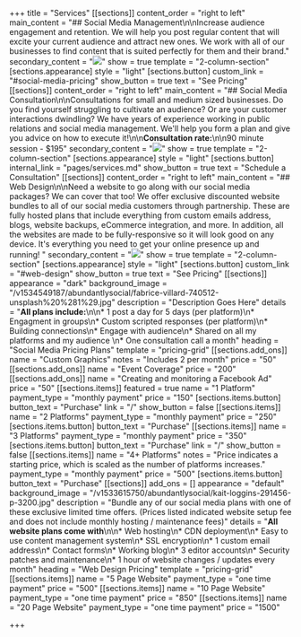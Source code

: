 +++
title = "Services"
[[sections]]
content_order = "right to left"
main_content = "## Social Media Management\n\nIncrease audience engagement and retention. We will help you post regular content that will excite your current audience and attract new ones. We work with all of our businesses to find content that is suited perfectly for them and their brand."
secondary_content = "![](https://res.cloudinary.com/modii/w_840,q_50,f_auto/v1533615748/abundantlysocial/AdobeStock_36972905-Converted-compressor.png)"
show = true
template = "2-column-section"
[sections.appearance]
style = "light"
[sections.button]
custom_link = "#social-media-pricing"
show_button = true
text = "See Pricing"
[[sections]]
content_order = "right to left"
main_content = "## Social Media Consultation\n\nConsultations for small and medium sized businesses. Do you find yourself struggling to cultivate an audience? Or are your customer interactions dwindling? We have years of experience working in public relations and social media management. We'll help you form a plan and give you advice on how to execute it!\n\n**Consultation rate:**\n\n90 minute session - $195"
secondary_content = "![](https://res.cloudinary.com/modii/w_840,q_50,f_auto/v1533615748/abundantlysocial/consulting-image-compressed-compressor.jpg)"
show = true
template = "2-column-section"
[sections.appearance]
style = "light"
[sections.button]
internal_link = "pages/services.md"
show_button = true
text = "Schedule a Consultation"
[[sections]]
content_order = "right to left"
main_content = "## Web Design\n\nNeed a website to go along with our social media packages? We can cover that too! We offer exclusive discounted website bundles to all of our social media customers through partnership. These are fully hosted plans that include everything from custom emails address, blogs, website backups, eCommerce integration, and more. In addition, all the websites are made to be fully-responsive so it will look good on any device. It's everything you need to get your online presence up and running!  "
secondary_content = "![](https://res.cloudinary.com/modii/w_840,q_50,f_auto/v1533615747/abundantlysocial/web-design-Converted-01-compressed-compressor.png)"
show = true
template = "2-column-section"
[sections.appearance]
style = "light"
[sections.button]
custom_link = "#web-design"
show_button = true
text = "See Pricing"
[[sections]]
appearance = "dark"
background_image = "/v1534549187/abundantlysocial/fabrice-villard-740512-unsplash%20%281%29.jpg"
description = "Description Goes Here"
details = "**All plans include:**\n\n* 1 post a day for 5 days (per platform)\n* Engagment in groups\n* Custom scripted responses (per platform)\n* Building connections\n* Engage with audience\n* Shared on all my platforms and my audience \n* One consultation call a month"
heading = "Social Media Pricing Plans"
template = "pricing-grid"
[[sections.add_ons]]
name = "Custom Graphics"
notes = "Includes 2 per month"
price = "50"
[[sections.add_ons]]
name = "Event Coverage"
price = "200"
[[sections.add_ons]]
name = "Creating and monitoring a Facebook Ad"
price = "50"
[[sections.items]]
featured = true
name = "1 Platform"
payment_type = "monthly payment"
price = "150"
[sections.items.button]
button_text = "Purchase"
link = "/"
show_button = false
[[sections.items]]
name = "2 Platforms"
payment_type = "monthly payment"
price = "250"
[sections.items.button]
button_text = "Purchase"
[[sections.items]]
name = "3 Platforms"
payment_type = "monthly payment"
price = "350"
[sections.items.button]
button_text = "Purchase"
link = "/"
show_button = false
[[sections.items]]
name = "4+ Platforms"
notes = "Price indicates a starting price, which is scaled as the number of platforms increases."
payment_type = "monthly payment"
price = "500"
[sections.items.button]
button_text = "Purchase"
[[sections]]
add_ons = []
appearance = "default"
background_image = "/v1533615750/abundantlysocial/kait-loggins-291456-p-3200.jpg"
description = "Bundle any of our social media plans with one of these exclusive limited time offers. (Prices listed indicated website setup fee and does not include monthly hosting / maintenance fees)"
details = "**All website plans come with**\n\n* Web hosting\n* CDN deployment\n* Easy to use content management system\n* SSL encryption\n* 1 custom email address\n* Contact forms\n* Working blog\n* 3 editor accounts\n* Security patches and maintenance\n* 1 hour of website changes / updates every month"
heading = "Web Design Pricing"
template = "pricing-grid"
[[sections.items]]
name = "5 Page Website"
payment_type = "one time payment"
price = "500"
[[sections.items]]
name = "10 Page Website"
payment_type = "one time payment"
price = "850"
[[sections.items]]
name = "20 Page Website"
payment_type = "one time payment"
price = "1500"

+++
